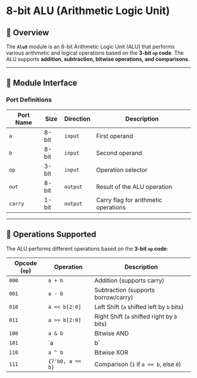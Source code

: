 # 8-bit ALU (Arithmetic Logic Unit)

## 📌 Overview
The **`Alu8`** module is an 8-bit Arithmetic Logic Unit (ALU) that performs various arithmetic and logical operations based on the **3-bit `op` code**. The ALU supports **addition, subtraction, bitwise operations, and comparisons**.

---

## 🔹 **Module Interface**
### **Port Definitions**
| **Port Name** | **Size** | **Direction** | **Description** |
|--------------|---------|--------------|----------------|
| `a` | 8-bit | `input` | First operand |
| `b` | 8-bit | `input` | Second operand |
| `op` | 3-bit | `input` | Operation selector |
| `out` | 8-bit | `output` | Result of the ALU operation |
| `carry` | 1-bit | `output` | Carry flag for arithmetic operations |

---

## 🔹 **Operations Supported**
The ALU performs different operations based on the **3-bit `op` code**:

| **Opcode (`op`)** | **Operation** | **Description** |
|------------------|--------------|----------------|
| `000` | `a + b` | Addition (supports carry) |
| `001` | `a - b` | Subtraction (supports borrow/carry) |
| `010` | `a << b[2:0]` | Left Shift (`a` shifted left by `b` bits) |
| `011` | `a >> b[2:0]` | Right Shift (`a` shifted right by `b` bits) |
| `100` | `a & b` | Bitwise AND |
| `101` | `a | b` | Bitwise OR |
| `110` | `a ^ b` | Bitwise XOR |
| `111` | `{7'b0, a == b}` | Comparison (`1` if `a == b`, else `0`) |
